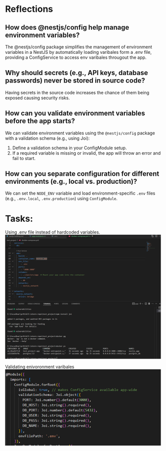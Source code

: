 # Reflections
## How does @nestjs/config help manage environment variables?
The @nestjs/config package simplifies the management of environment variables in a NestJS by automatically loading varibales form a .env file, providing a ConfigService to access env varibales througout the app.

## Why should secrets (e.g., API keys, database passwords) never be stored in source code?
Having secrets in the source code increases the chance of them being exposed causing security risks.

## How can you validate environment variables before the app starts?
We can validate environment variables using the `@nestjs/config` package with a validation schema (e.g., using Joi):

1. Define a validation schema in your ConfigModule setup.
2. If a required variable is missing or invalid, the app will throw an error and fail to start.

## How can you separate configuration for different environments (e.g., local vs. production)?
We can set the `NODE_ENV` variable and load environment-specific `.env` files (e.g., `.env.local`, `.env.production`) using `ConfigModule`.


# Tasks:
Using .env file instead of hardcoded variables.
![alt text](image.png)

Validating enivoronment varibales
![alt text](image-1.png)